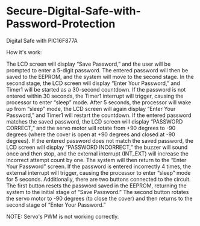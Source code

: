 # Secure-Digital-Safe-with-Password-Protection
Digital Safe with PIC16F877A


How it's work:

The LCD screen will display “Save Password,” and the user will be prompted to enter a 5-digit password. The entered password will then be saved to the EEPROM, and the system will move to the second stage. In the second stage, the LCD screen will display “Enter Your Password,” and Timer1 will be started as a 30-second countdown. If the password is not entered within 30 seconds, the Timer1 interrupt will trigger, causing the processor to enter “sleep” mode. After 5 seconds, the processor will wake up from “sleep” mode, the LCD screen will again display “Enter Your Password,” and Timer1 will restart the countdown. If the entered password matches the saved password, the LCD screen will display “PASSWORD CORRECT,” and the servo motor will rotate from +90 degrees to -90 degrees (where the cover is open at +90 degrees and closed at -90 degrees). If the entered password does not match the saved password, the LCD screen will display “PASSWORD INCORRECT,” the buzzer will sound once and then stop, and the external interrupt (INT_EXT) will increase the incorrect attempt count by one. The system will then return to the “Enter Your Password” screen. If the password is entered incorrectly 4 times, the external interrupt will trigger, causing the processor to enter “sleep” mode for 5 seconds. Additionally, there are two buttons connected to the circuit. The first button resets the password saved in the EEPROM, returning the system to the initial stage of “Save Password.” The second button rotates the servo motor to -90 degrees (to close the cover) and then returns to the second stage of “Enter Your Password.”



NOTE: Servo's PWM is not working correctly.
